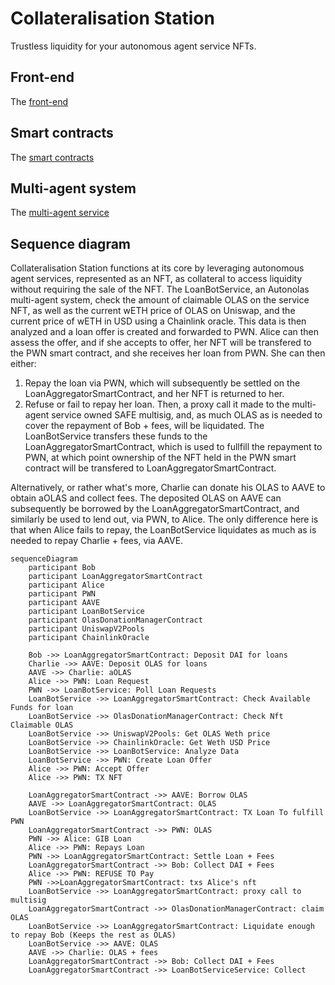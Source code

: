# Collateralisation Station

Trustless liquidity for your autonomous agent service NFTs.

## Front-end

The [front-end](frontend)


## Smart contracts

The [smart contracts](contracts)


## Multi-agent system

The [multi-agent service](mas)


## Sequence diagram

Collateralisation Station functions at its core by leveraging autonomous agent services, represented as an NFT, as collateral to access liquidity without requiring the sale of the NFT. 
The LoanBotService, an Autonolas multi-agent system, check the amount of claimable OLAS on the service NFT, as well as the current wETH price of OLAS on Uniswap, and the current price of wETH in USD using a Chainlink oracle.
This data is then analyzed and a loan offer is created and forwarded to PWN.
Alice can then assess the offer, and if she accepts to offer, her NFT will be transfered to the PWN smart contract, and she receives her loan from PWN.
She can then either:
1. Repay the loan via PWN, which will subsequently be settled on the LoanAggregatorSmartContract, and her NFT is returned to her.
2. Refuse or fail to repay her loan. Then, a proxy call it made to the multi-agent service owned SAFE multisig, and, as much OLAS as is needed to cover the repayment of Bob + fees, will be liquidated. The LoanBotService transfers these funds to the LoanAggregatorSmartContract, which is used to fullfill the repayment to PWN, at which point ownership of the NFT held in the PWN smart contract will be transfered to LoanAggregatorSmartContract.

Alternatively, or rather what's more, Charlie can donate his OLAS to AAVE to obtain aOLAS and collect fees. The deposited OLAS on AAVE can subsequently be borrowed by the LoanAggregatorSmartContract, and similarly be used to lend out, via PWN, to Alice. The only difference here is that when Alice fails to repay, the LoanBotService liquidates as much as is needed to repay Charlie + fees, via AAVE.


```mermaid
sequenceDiagram 
    participant Bob
    participant LoanAggregatorSmartContract
    participant Alice
    participant PWN
    participant AAVE
    participant LoanBotService
    participant OlasDonationManagerContract
    participant UniswapV2Pools
    participant ChainlinkOracle

    Bob ->> LoanAggregatorSmartContract: Deposit DAI for loans 
    Charlie ->> AAVE: Deposit OLAS for loans 
    AAVE ->> Charlie: aOLAS
    Alice ->> PWN: Loan Request 
    PWN ->> LoanBotService: Poll Loan Requests 
    LoanBotService ->> LoanAggregatorSmartContract: Check Available Funds for loan 
    LoanBotService ->> OlasDonationManagerContract: Check Nft Claimable OLAS 
    LoanBotService ->> UniswapV2Pools: Get OLAS Weth price 
    LoanBotService ->> ChainlinkOracle: Get Weth USD Price 
    LoanBotService ->> LoanBotService: Analyze Data 
    LoanBotService ->> PWN: Create Loan Offer 
    Alice ->> PWN: Accept Offer 
    Alice ->> PWN: TX NFT 

    LoanAggregatorSmartContract ->> AAVE: Borrow OLAS
    AAVE ->> LoanAggregatorSmartContract: OLAS 
    LoanBotService ->> LoanAggregatorSmartContract: TX Loan To fulfill PWN 
    LoanAggregatorSmartContract ->> PWN: OLAS 
    PWN ->> Alice: GIB Loan 
    Alice ->> PWN: Repays Loan 
    PWN ->> LoanAggregatorSmartContract: Settle Loan + Fees
    LoanAggregatorSmartContract ->> Bob: Collect DAI + Fees 
    Alice ->> PWN: REFUSE TO Pay 
    PWN ->>LoanAggregatorSmartContract: txs Alice's nft 
    LoanBotService ->> LoanAggregatorSmartContract: proxy call to multisig
    LoanAggregatorSmartContract ->> OlasDonationManagerContract: claim OLAS 
    LoanBotService ->> LoanAggregatorSmartContract: Liquidate enough to repay Bob (Keeps the rest as OLAS) 
    LoanBotService ->> AAVE: OLAS
    AAVE ->> Charlie: OLAS + fees
    LoanAggregatorSmartContract ->> Bob: Collect DAI + Fees
    LoanAggregatorSmartContract ->> LoanBotServiceService: Collect
```
